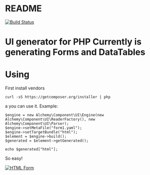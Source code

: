 README
=========================
[![Build Status](https://secure.travis-ci.org/eriknyk/UI.png?branch=master)](http://travis-ci.org/eriknyk/UI)

UI generator for PHP
Currently is generating Forms and DataTables
===

Using
===

First install vendors

    curl -sS https://getcomposer.org/installer | php

a you can use it.
Example:

    $engine = new Alchemy\Component\UI\Engine(new Alchemy\Component\UI\ReaderFactory(), new Alchemy\Component\UI\Parser);
    $engine->setMetaFile("form1.yaml");
    $engine->setTargetBundle("html");
    $element = $engine->build();
    $generated = $element->getGenerated();

    echo $generated["html"];

So easy!


[![HTML Form](https://www.dropbox.com/s/7psalcn662jlpkz/phpalchemy_ui_html_form1.png)](https://www.dropbox.com/s/7psalcn662jlpkz/phpalchemy_ui_html_form1.png)



